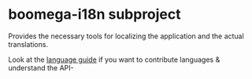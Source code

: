 # boomega-i18n subproject

Provides the necessary tools for localizing the application and the actual translations.

Look at the [language guide](../docs/dev/LANGUAGE_GUIDE.md) if you want to contribute languages & understand the API-